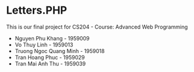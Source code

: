 # Letters.PHP
This is our final project for CS204 - Course: Advanced Web Programming

* Nguyen Phu Khang - 1959009
* Vo Thuy Linh - 1959013
* Truong Ngoc Quang Minh - 1959018
* Tran Hoang Phuc - 1959029
* Tran Mai Anh Thu - 1959039
